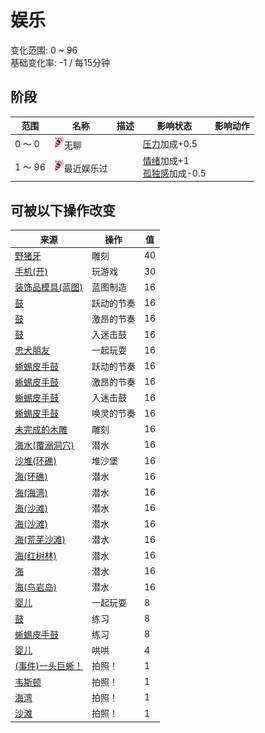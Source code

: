 # 娱乐  
变化范围: 0 ~ 96  
基础变化率: -1 / 每15分钟  
## 阶段  
范围  |  名称  |  描述  |  影响状态  |  影响动作  
----  |  ----  |  ----  |  ----  |  ----  
0 ～ 0  |  <img decoding="async" src="Sprite/Entertainment.png" href="a.md" style="max-width:20px;max-height:20px;">无聊  |    |  [压力](Stress.md)加成+0.5  |    
1 ～ 96  |  <img decoding="async" src="Sprite/Entertainment.png" href="a.md" style="max-width:20px;max-height:20px;">最近娱乐过  |    |  [情绪](Morale.md)加成+1<br>[孤独感](Loneliness.md)加成-0.5  |    
## 可被以下操作改变  
来源  |  操作  |  值  
----  |  ----  |  ----  
[野猪牙](Tusk.md)  |  雕刻  |  40  
[手机(开)](PhoneOn.md)  |  玩游戏  |  30  
[装饰品模具(蓝图)](Bp_MoldDecoration.md)  |  蓝图制造  |  16  
[鼓](Drum.md)  |  跃动的节奏  |  16  
[鼓](Drum.md)  |  激昂的节奏  |  16  
[鼓](Drum.md)  |  入迷击鼓  |  16  
[忠犬朋友](DogFriend.md)  |  一起玩耍  |  16  
[蜥蜴皮手鼓](LizardDrum.md)  |  跃动的节奏  |  16  
[蜥蜴皮手鼓](LizardDrum.md)  |  激昂的节奏  |  16  
[蜥蜴皮手鼓](LizardDrum.md)  |  入迷击鼓  |  16  
[蜥蜴皮手鼓](LizardDrum.md)  |  唤灵的节奏  |  16  
[未完成的木雕](WoodCarving_Unfinished.md)  |  雕刻  |  16  
[海水(覆溺洞穴)](Sea_Cave.md)  |  潜水  |  16  
[沙堆(环礁)](SandSource.md)  |  堆沙堡  |  16  
[海(环礁)](Sea_Atoll.md)  |  潜水  |  16  
[海(海湾)](Sea_Bay.md)  |  潜水  |  16  
[海(沙滩)](Sea_Beach.md)  |  潜水  |  16  
[海(沙滩)](Sea_Cove.md)  |  潜水  |  16  
[海(荒芜沙滩)](Sea_DesolateBeach.md)  |  潜水  |  16  
[海(红树林)](Sea_Mangroves.md)  |  潜水  |  16  
[海](Sea_Raft.md)  |  潜水  |  16  
[海(鸟岩岛)](Sea_Rocks.md)  |  潜水  |  16  
[婴儿](Baby.md)  |  一起玩耍  |  8  
[鼓](Drum.md)  |  练习  |  8  
[蜥蜴皮手鼓](LizardDrum.md)  |  练习  |  8  
[婴儿](Baby.md)  |  哄哄  |  4  
[(事件)一头巨蜥！](Event_MonitorFight.md)  |  拍照！  |  1  
[韦斯顿](Weston.md)  |  拍照！  |  1  
[海湾](Bay.md)  |  拍照！  |  1  
[沙滩](Beach.md)  |  拍照！  |  1  
